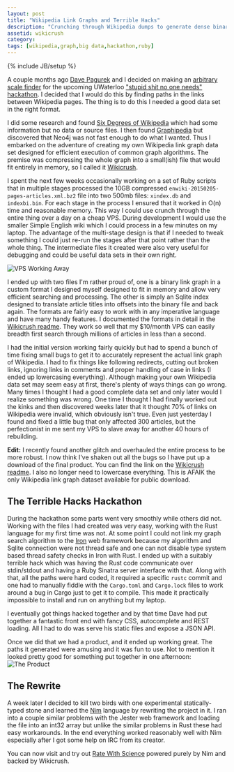 ```yaml
---
layout: post
title: "Wikipedia Link Graphs and Terrible Hacks"
description: "Crunching through Wikipedia dumps to generate dense binary graphs for a hackathon project."
assetid: wikicrush
category:
tags: [wikipedia,graph,big data,hackathon,ruby]
---
```

{% include JB/setup %}

A couple months ago [Dave Pagurek](http://davepagurek.com/) and I decided on making an [arbitrary scale finder](http://ratewith.science) for the upcoming UWaterloo ["stupid shit no one needs" hackathon](http://terriblehack.website). I decided that I would do this by finding paths in the links between Wikipedia pages. The thing is to do this I needed a good data set in the right format.

I did some research and found [Six Degrees of Wikipedia](http://mu.netsoc.ie/wiki/) which had some information but no data or source files. I then found [Graphipedia](https://github.com/mirkonasato/graphipedia) but discovered that Neo4j was not fast enough to do what I wanted. Thus I embarked on the adventure of creating my own Wikipedia link graph data set designed for efficient execution of common graph algorithms. The premise was compressing the whole graph into a small(ish) file that would fit entirely in memory, so I called it [Wikicrush](https://github.com/trishume/wikicrush).

I spent the next few weeks occasionally working on a set of Ruby scripts that in multiple stages processed the 10GB compressed `enwiki-20150205-pages-articles.xml.bz2` file into two 500mb files: `xindex.db` and `indexbi.bin`. For each stage in the process I ensured that it worked in O(n) time and reasonable memory. This way I could use crunch through the entire thing over a day on a cheap VPS. During development I would use the smaller Simple English wiki which I could process in a few minutes on my laptop. The advantage of the multi-stage design is that if I needed to tweak something I could just re-run the stages after that point rather than the whole thing. The intermediate files it created were also very useful for debugging and could be useful data sets in their own right.

![VPS Working Away]({{PAGE_ASSETS}}/ssh-screenshot.png)

I ended up with two files I'm rather proud of, one is a binary link graph in a custom format I designed myself designed to fit in memory and allow very efficient searching and processing. The other is simply an Sqlite index designed to translate article titles into offsets into the binary file and back again. The formats are fairly easy to work with in any imperative language and have many handy features. I documented the formats in detail in the [Wikicrush readme](https://github.com/trishume/wikicrush#primary-data). They work so well that my $10/month VPS can easily breadth first search through millions of articles in less than a second.

I had the initial version working fairly quickly but had to spend a bunch of time fixing small bugs to get it to accurately represent the actual link graph of Wikipedia. I had to fix things like following redirects, cutting out broken links, ignoring links in comments and proper handling of case in links (I ended up lowercasing everything). Although making your own Wikipedia data set may seem easy at first, there's plenty of ways things can go wrong. Many times I thought I had a good complete data set and only later would I realize something was wrong. One time I thought I had finally worked out the kinks and then discovered weeks later that it thought 70% of links on Wikipedia were invalid, which obviously isn't true. Even just yesterday I found and fixed a little bug that only affected 300 articles, but the perfectionist in me sent my VPS to slave away for another 40 hours of rebuilding.

**Edit:** I recently found another glitch and overhauled the entire process to be more robust. I now think I've shaken out all the bugs so I have put up a download of the final product.
You can find the link on the [Wikicrush readme](https://github.com/trishume/wikicrush). I also no longer need to lowercase everything. This is AFAIK the only Wikipedia link graph dataset available for public download.

## The Terrible Hacks Hackathon

During the hackathon some parts went very smoothly while others did not. Working with the files I had created was very easy, working with the Rust language for my first time was not. At some point I could not link my graph search algorithm to the [Iron](https://github.com/iron/iron) web framework because my algorithm and Sqlite connection were not thread safe and one can not disable type system based thread safety checks in Iron with Rust. I ended up with a suitably terrible hack which was having the Rust code communicate over stdin/stdout and having a Ruby Sinatra server interface with that. Along with that, all the paths were hard coded, it required a specific `rustc` commit and one had to manually fiddle with the `Cargo.toml` and `Cargo.lock` files to work around a bug in Cargo just to get it to compile. This made it practically impossible to install and run on anything but my laptop.

I eventually got things hacked together and by that time Dave had put together a fantastic front end with fancy CSS, autocomplete and REST loading. All I had to do was serve his static files and expose a JSON API.

Once we did that we had a product, and it ended up working great. The paths it generated were amusing and it was fun to use. Not to mention it looked pretty good for something put together in one afternoon:
![The Product]({{PAGE_ASSETS}}/rws-screenshot.png)

## The Rewrite

A week later I decided to kill two birds with one experimental statically-typed stone and learned the [Nim](http://nim-lang.org/) language by rewriting the project in it. I ran into a couple similar problems with the Jester web framework and loading the file into an int32 array but unlike the similar problems in Rust these had easy workarounds. In the end everything worked reasonably well with Nim especially after I got some help on IRC from its creator.

You can now visit and try out [Rate With Science](http://ratewith.science/) powered purely by Nim and backed by Wikicrush.
